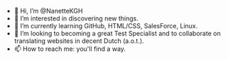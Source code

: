 - 👋 Hi, I’m @NanetteKGH
- 👀 I’m interested in discovering new things.
- 🌱 I’m currently learning GitHub, HTML/CSS, SalesForce, Linux.
- 💞️ I’m looking to becoming a great Test Specialist and to collaborate on translating websites in decent Dutch (a.o.t.).
- 📫 How to reach me: you'll find a way.

<!---
NanetteKGH/NanetteKGH is a ✨ special ✨ repository because its `README.md` (this file) appears on your GitHub profile.
You can click the Preview link to take a look at your changes.
--->
